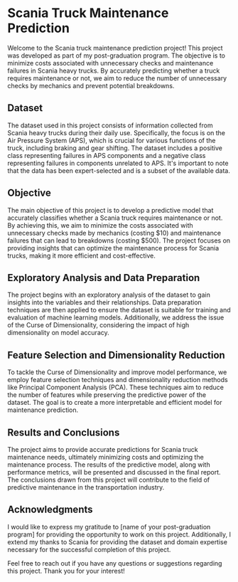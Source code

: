 # Scania Truck Maintenance Prediction

Welcome to the Scania truck maintenance prediction project! This project was developed as part of my post-graduation program. The objective is to minimize costs associated with unnecessary checks and maintenance failures in Scania heavy trucks. By accurately predicting whether a truck requires maintenance or not, we aim to reduce the number of unnecessary checks by mechanics and prevent potential breakdowns.

## Dataset

The dataset used in this project consists of information collected from Scania heavy trucks during their daily use. Specifically, the focus is on the Air Pressure System (APS), which is crucial for various functions of the truck, including braking and gear shifting. The dataset includes a positive class representing failures in APS components and a negative class representing failures in components unrelated to APS. It's important to note that the data has been expert-selected and is a subset of the available data.

## Objective

The main objective of this project is to develop a predictive model that accurately classifies whether a Scania truck requires maintenance or not. By achieving this, we aim to minimize the costs associated with unnecessary checks made by mechanics (costing $10) and maintenance failures that can lead to breakdowns (costing $500). The project focuses on providing insights that can optimize the maintenance process for Scania trucks, making it more efficient and cost-effective.

## Exploratory Analysis and Data Preparation

The project begins with an exploratory analysis of the dataset to gain insights into the variables and their relationships. Data preparation techniques are then applied to ensure the dataset is suitable for training and evaluation of machine learning models. Additionally, we address the issue of the Curse of Dimensionality, considering the impact of high dimensionality on model accuracy.

## Feature Selection and Dimensionality Reduction

To tackle the Curse of Dimensionality and improve model performance, we employ feature selection techniques and dimensionality reduction methods like Principal Component Analysis (PCA). These techniques aim to reduce the number of features while preserving the predictive power of the dataset. The goal is to create a more interpretable and efficient model for maintenance prediction.

## Results and Conclusions

The project aims to provide accurate predictions for Scania truck maintenance needs, ultimately minimizing costs and optimizing the maintenance process. The results of the predictive model, along with performance metrics, will be presented and discussed in the final report. The conclusions drawn from this project will contribute to the field of predictive maintenance in the transportation industry.

## Acknowledgments

I would like to express my gratitude to [name of your post-graduation program] for providing the opportunity to work on this project. Additionally, I extend my thanks to Scania for providing the dataset and domain expertise necessary for the successful completion of this project.

Feel free to reach out if you have any questions or suggestions regarding this project. Thank you for your interest!
